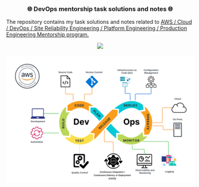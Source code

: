 <h3 align="center">
    🌐 DevOps mentorship task solutions and notes 🌐
</h3>

The repository contains my task solutions and notes related to [AWS / Cloud / DevOps / Site Reliability Engineering / Platform Engineering / Production Engineering Mentorship program.](https://github.com/allops-solutions/devops-aws-mentorship-program)

<p align="center">
  <a href="https://skillicons.dev">
    <img src="https://skillicons.dev/icons?i=aws,linux,bash,vim,git,github,python,perl,nodejs,nginx,mysql" />
    <!-- Skills that will be included as mentorship is progressing -->
    <!-- <img src="https://skillicons.dev/icons?i=aws,linux,bash,vim,git,github,python,perl,nodejs,nginx,mysql,postgres,dynamodb,kubernetes,docker,vscode" /> -->
  </a>
</p>

![devops-img](/devops-img/dev_ops_awsbosnia.png)
